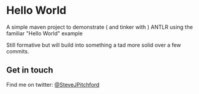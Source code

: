 # Hello World

A simple maven project to demonstrate ( and tinker with ) ANTLR using the familiar "Hello World" example

Still formative but will build into something a tad more solid over a few commits.

## Get in touch

Find me on twitter: [@SteveJPitchford](https://twitter.com/stevejpitchford "@SteveJPitchford")